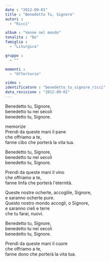```yaml
---
date : "2012-09-01"
title : "Benedetto Tu, Signore"
autori : 
  - "Ricci"

album : "Venne nel mondo"
tonalita : "Do"
famiglia : 
  - "Liturgica"

gruppo : 
  - ""

momenti : 
  - "Offertorio"

video : 
identificatore : "benedetto_tu_signore_ricci"
data_revisione : "2012-09-01"
---
```

  
  
  
  
  
  
  
  
  
Benedetto tu, Signore,   
benedetto tu nei secoli   
benedetto tu, Signore.   
  
  
memorize  
Prendi da queste mani il pane  
che offriamo a te,  
fanne cibo che porterà la vita tua.   
  
  
Benedetto tu, Signore,    
benedetto tu nei secoli   
benedetto tu, Signore.   
  
  
Prendi da queste mani il vino  
che offriamo a te,  
fanne linfa che porterà l'eternità.   
  
  
Queste nostre ocherte, accoglile, Signore,   
e saranno ocherte pure.    
Questo nostro mondo accogli, o Signore,   
e saranno cieli e terre   
che tu farai, nuovi.   
  
  
Benedetto tu, Signore,    
benedetto tu nei secoli   
benedetto tu, Signore.   
  
  
Prendi da queste mani il cuore  
che offriamo a te,  
fanne dono che porterà la vita tua.   
  
  
  
  

